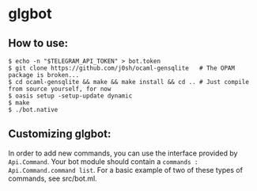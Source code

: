 # glgbot

## How to use:
```
$ echo -n "$TELEGRAM_API_TOKEN" > bot.token
$ git clone https://github.com/j0sh/ocaml-gensqlite   # The OPAM package is broken...
$ cd ocaml-gensqlite && make && make install && cd .. # Just compile from source yourself, for now
$ oasis setup -setup-update dynamic
$ make
$ ./bot.native
```

## Customizing glgbot:
In order to add new commands, you can use the interface provided by `Api.Command`.
Your bot module should contain a `commands : Api.Command.command list`. For a basic example
of two of these types of commands, see src/bot.ml.
